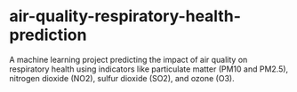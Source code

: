 # air-quality-respiratory-health-prediction
A machine learning project predicting the impact of air quality on respiratory health using indicators like particulate matter (PM10 and PM2.5), nitrogen dioxide (NO2), sulfur dioxide (SO2), and ozone (O3).
